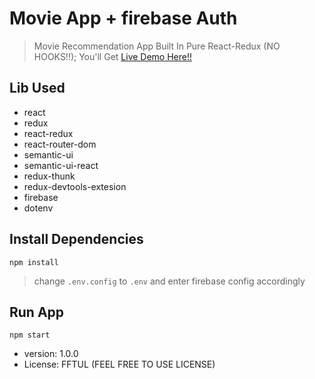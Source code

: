 # Movie App + firebase Auth

> Movie Recommendation App Built In Pure React-Redux (NO HOOKS!!);
> You'll Get [Live Demo Here!!](https://sabkabadlalegafaisal.herokuapp.com/)

## Lib Used

- react
- redux
- react-redux
- react-router-dom
- semantic-ui
- semantic-ui-react
- redux-thunk
- redux-devtools-extesion
- firebase
- dotenv

## Install Dependencies

```
npm install
```
> change ```.env.config``` to ```.env``` and enter firebase config accordingly 

## Run App

```
npm start
```

- version: 1.0.0
- License: FFTUL (FEEL FREE TO USE LICENSE)

